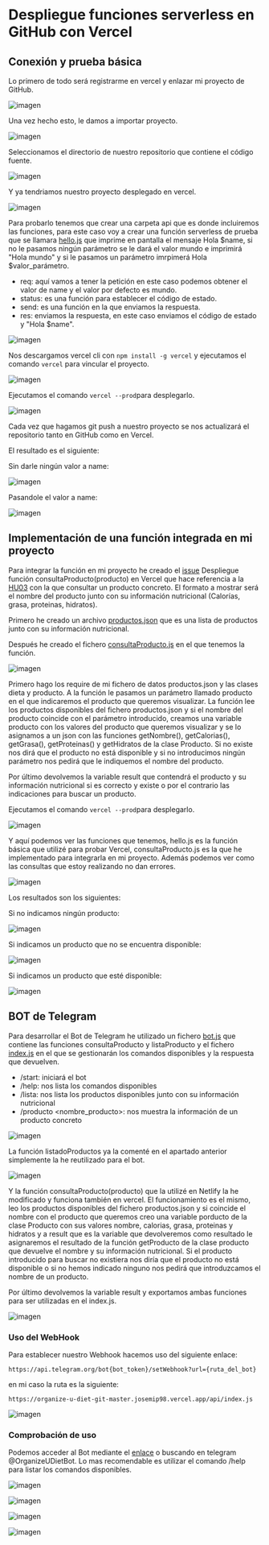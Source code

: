 # Despliegue funciones serverless en GitHub con Vercel

## Conexión y prueba básica

Lo primero de todo será registrarme en vercel y enlazar mi proyecto de GitHub.

![imagen](https://github.com/josemip98/OrganizeUDiet/blob/master/docs/img/registroVercel.png)

Una vez hecho esto, le damos a importar proyecto.

![imagen](https://github.com/josemip98/OrganizeUDiet/blob/master/docs/img/importarProyectoVercel.png)

Seleccionamos el directorio de nuestro repositorio que contiene el código fuente.

![imagen](https://github.com/josemip98/OrganizeUDiet/blob/master/docs/img/configVercel.png)

Y ya tendriamos nuestro proyecto desplegado en vercel.

![imagen](https://github.com/josemip98/OrganizeUDiet/blob/master/docs/img/despliegueVercel.png)

Para probarlo tenemos que crear una carpeta api que es donde incluiremos las funciones, para este caso voy a crear una función serverless de prueba que se llamara [hello.js](https://github.com/josemip98/OrganizeUDiet/blob/master/api/hello.js) que imprime en pantalla el mensaje Hola $name, si no le pasamos ningún parámetro se le dará el valor mundo e imprimirá "Hola mundo" y si le pasamos un parámetro imrpimerá Hola $valor_parámetro.

- req: aquí vamos a tener la petición en este caso podemos obtener el valor de name y el valor por defecto es mundo.
- status: es una función para establecer el código de estado.
- send: es una función en la que enviamos la respuesta.
- res: enviamos la respuesta, en este caso enviamos el código de estado y "Hola $name".

![imagen](https://github.com/josemip98/OrganizeUDiet/blob/master/docs/img/hello.png)

Nos descargamos vercel cli con `npm install -g vercel` y ejecutamos el comando `vercel` para vincular el proyecto.

![imagen](https://github.com/josemip98/OrganizeUDiet/blob/master/docs/img/vercelCLI.png)

Ejecutamos el comando `vercel --prod`para desplegarlo.

![imagen](https://github.com/josemip98/OrganizeUDiet/blob/master/docs/img/vercelCLI2.png)

Cada vez que hagamos git push a nuestro proyecto se nos actualizará el repositorio tanto en GitHub como en Vercel.

El resultado es el siguiente:

Sin darle ningún valor a name:

![imagen](https://github.com/josemip98/OrganizeUDiet/blob/master/docs/img/resultadoVercel1.png)

Pasandole el valor a name:

![imagen](https://github.com/josemip98/OrganizeUDiet/blob/master/docs/img/resultadoVercel2.png)

## Implementación de una función integrada en mi proyecto

Para integrar la función en mi proyecto he creado el [issue](https://github.com/josemip98/OrganizeUDiet/issues/43) Despliegue función consultaProducto(producto) en Vercel que hace referencia a la [HU03](https://github.com/josemip98/OrganizeUDiet/issues/20) con la que consultar un producto concreto. El formato a mostrar será el nombre del producto junto con su información nutricional (Calorías, grasa, proteinas, hidratos).

Primero he creado un archivo [productos.json](https://github.com/josemip98/OrganizeUDiet/blob/master/api/productos.json) que es una lista de productos junto con su información nutricional.

Después he creado el fichero [consultaProducto.js](https://github.com/josemip98/OrganizeUDiet/blob/master/api/consultaProducto.js) en el que tenemos la función.

![imagen](https://github.com/josemip98/OrganizeUDiet/blob/master/docs/img/consultaProducto.png)

Primero hago los require de mi fichero de datos productos.json y las clases dieta y producto. 
A la función le pasamos un parámetro llamado producto en el que indicaremos el producto que queremos visualizar. La función lee los productos disponibles del fichero productos.json y si el nombre del producto coincide con el parámetro introducido, creamos una variable producto con los valores del producto que queremos visualizar y se lo asignamos a un json con las funciones getNombre(), getCalorias(), getGrasa(), getProteinas() y getHidratos de la clase Producto. Si no existe nos dirá que el producto no está disponible y si no introducimos ningún parámetro nos pedirá que le indiquemos el nombre del producto.

Por último devolvemos la variable result que contendrá el producto y su información nutricional si es correcto y existe o por el contrario las indicaciones para buscar un producto.

Ejecutamos el comando `vercel --prod`para desplegarlo.

![imagen](https://github.com/josemip98/OrganizeUDiet/blob/master/docs/img/despliegueVercel2.png)

Y aquí podemos ver las funciones que tenemos, hello.js es la función básica que utilizé para probar Vercel, consultaProducto.js es la que he implementado para integrarla en mi proyecto.
Además podemos ver como las consultas que estoy realizando no dan errores.

![imagen](https://github.com/josemip98/OrganizeUDiet/blob/master/docs/img/despliegueVercel3.png)

Los resultados son los siguientes:

Si no indicamos ningún producto:

![imagen](https://github.com/josemip98/OrganizeUDiet/blob/master/docs/img/resultadoVercel3.png)

Si indicamos un producto que no se encuentra disponible:

![imagen](https://github.com/josemip98/OrganizeUDiet/blob/master/docs/img/resultadoVercel4.png)

Si indicamos un producto que esté disponible:

![imagen](https://github.com/josemip98/OrganizeUDiet/blob/master/docs/img/resultadoVercel5.png)

## BOT de Telegram

Para desarrollar el Bot de Telegram he utilizado un fichero [bot.js](https://github.com/josemip98/OrganizeUDiet/blob/master/api/bot.js) que contiene las funciones consultaProducto y listaProducto y el fichero [index.js](https://github.com/josemip98/OrganizeUDiet/blob/master/api/index.js) en el que
se gestionarán los comandos disponibles y la respuesta que devuelven.

+ /start: iniciará el bot
+ /help: nos lista los comandos disponibles
+ /lista: nos lista los productos disponibles junto con su información nutricional
+ /producto <nombre_producto>: nos muestra la información de un producto concreto

![imagen](https://github.com/josemip98/OrganizeUDiet/blob/master/docs/img/index.png)

La función listadoProductos ya la comenté en el apartado anterior simplemente la he reutilizado para el bot.

![imagen](https://github.com/josemip98/OrganizeUDiet/blob/master/docs/img/listadoBot.png)

Y la función consultaProducto(producto) que la utilizé en Netlify la he modificado y funciona también en vercel. El funcionamiento es el mismo, leo los productos disponibles del fichero productos.json y si coincide el nombre con el producto que queremos creo una variable porducto de la clase Producto con sus valores nombre, calorias, grasa, proteinas y hidratos y a result que es la variable que devolveremos como resultado le asignaremos el resultado de la función getProducto de la clase producto que devuelve el nombre y su información nutricional.
Si el producto introducido para buscar no existiera nos diría que el producto no está disponible o si no hemos indicado ninguno nos pedirá que introduzcamos el nombre de un producto.

Por último devolvemos la variable result y exportamos ambas funciones para ser utilizadas en el index.js.

![imagen](https://github.com/josemip98/OrganizeUDiet/blob/master/docs/img/consultaProductoBot.png)

### Uso del WebHook 

Para establecer nuestro Webhook hacemos uso del siguiente enlace:

`https://api.telegram.org/bot{bot_token}/setWebhook?url={ruta_del_bot}`

en mi caso la ruta es la siguiente:

`https://organize-u-diet-git-master.josemip98.vercel.app/api/index.js`

![imagen](https://github.com/josemip98/OrganizeUDiet/blob/master/docs/img/webhook.png)

### Comprobación de uso

Podemos acceder al Bot mediante el [enlace](tg://resolve?domain=OrganizeUDietBot) o buscando en telegram @OrganizeUDietBot. Lo mas recomendable es utilizar el comando /help para listar los comandos disponibles.

![imagen](https://github.com/josemip98/OrganizeUDiet/blob/master/docs/img/usoBot1.png)

![imagen](https://github.com/josemip98/OrganizeUDiet/blob/master/docs/img/usoBot2.png)

![imagen](https://github.com/josemip98/OrganizeUDiet/blob/master/docs/img/usoBot3.png)

![imagen](https://github.com/josemip98/OrganizeUDiet/blob/master/docs/img/usoBot4.png)




